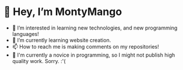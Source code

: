 # 👋 Hey, I’m MontyMango


- 👀 I’m interested in learning new technologies, and new programming languages!
- 🌱 I’m currently learning website creation.
- 📫 How to reach me is making comments on my repositories!
- 📙 I'm currently a novice in programming, so I might not publish high quality work. Sorry. :'(

<!--
- 💞️ I’m looking to collaborate on nothing right now...

MontyMango/MontyMango is a ✨ special ✨ repository because its `README.md` (this file) appears on your GitHub profile.
You can click the Preview link to take a look at your changes.
--->
